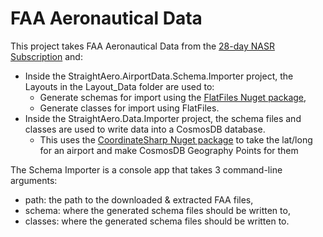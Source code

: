 # FAA Aeronautical Data
This project takes FAA Aeronautical Data from the [28-day NASR Subscription](https://www.faa.gov/air_traffic/flight_info/aeronav/aero_data/NASR_Subscription/) and:

- Inside the StraightAero.AirportData.Schema.Importer project, the Layouts in the Layout_Data folder are used to:
   - Generate schemas for import using the [FlatFiles Nuget package](https://github.com/jehugaleahsa/FlatFiles),
   - Generate classes for import using FlatFiles.
- Inside the StraightAero.Data.Importer project, the schema files and classes are used to write data into a CosmosDB database.
   - This uses the [CoordinateSharp Nuget package](https://github.com/Tronald/CoordinateSharp) to take the lat/long for an airport and make CosmosDB Geography Points for them

The Schema Importer is a console app that takes 3 command-line arguments:

- path: the path to the downloaded & extracted FAA files,
- schema: where the generated schema files should be written to,
- classes: where the generated schema files should be written to.
